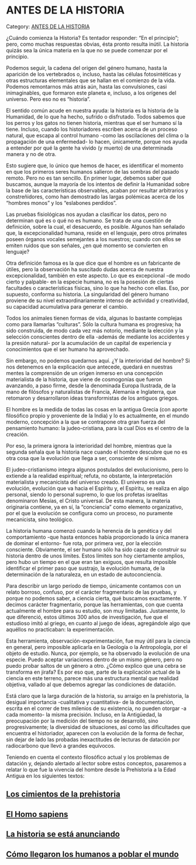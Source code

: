 # ANTES DE LA HISTORIA

Category: [ANTES DE LA HISTORIA](http://descubrircorrientes.com.ar/2012/index.php/2938-historia-desde-el-origen-hasta-1814/antes-de-la-historia)

¿Cuándo comienza la Historia? Es tentador responder: “En el principio”; pero, como muchas respuestas obvias, ésta pronto resulta inútil. La historia quizás sea la única materia en la que no se puede comenzar por el principio.

Podemos seguir, la cadena del origen del género humano, hasta la aparición de los vertebrados o, incluso, hasta las células fotosintéticas y otras estructuras elementales que se hallan en el comienzo de la vida. Podemos remontarnos más atrás aún, hasta las convulsiones, casi inimaginables, que formaron este planeta e, incluso, a los orígenes del universo. Pero eso no es “historia”.

El sentido común acude en nuestra ayuda: la historia es la historia de la Humanidad, de lo que ha hecho, sufrido o disfrutado. Todos sabemos que los perros y los gatos no tienen historia, mientras que el ser humano sí la tiene. Incluso, cuando los historiadores escriben acerca de un proceso natural, que escapa al control humano -como las oscilaciones del clima o la propagación de una enfermedad- lo hacen, únicamente, porque nos ayuda a entender por qué la gente ha vivido (y muerto) de una determinada manera y no de otra.

Esto sugiere que, lo único que hemos de hacer, es identificar el momento en que los primeros seres humanos salieron de las sombras del pasado remoto. Pero no es tan sencillo. En primer lugar, debemos saber qué buscamos, aunque la mayoría de los intentos de definir la Humanidad sobre la base de las características observables, acaban por resultar arbitrarios y constreñidores, como han demostrado las largas polémicas acerca de los “hombres monos” y los “eslabones perdidos”.

Las pruebas fisiológicas nos ayudan a clasificar los datos, pero no determinan qué es o qué no es humano. Se trata de una cuestión de definición, sobre la cual, el desacuerdo, es posible. Algunos han señalado que, la excepcionalidad humana, reside en el lenguaje, pero otros primates poseen órganos vocales semejantes a los nuestros; cuando con ellos se emiten ruidos que son señales, ¿en qué momento se convierten en lenguaje?

Otra definición famosa es la que dice que el hombre es un fabricante de útiles, pero la observación ha suscitado dudas acerca de nuestra excepcionalidad, también en este aspecto. Lo que es excepcional -de modo cierto y palpable- en la especie humana, no es la posesión de ciertas facultades o características físicas, sino lo que ha hecho con ellas. Eso, por supuesto, conforma su historia. La singularidad del género humano proviene de su nivel extraordinariamente intenso de actividad y creatividad, su capacidad acumulativa para generar el cambio.

Todos los animales tienen formas de vida, algunas lo bastante complejas como para llamarlas “culturas”. Sólo la cultura humana es progresiva; ha sido construida, de modo cada vez más notorio, mediante la elección y la selección conscientes dentro de ella -además de mediante los accidentes y la presión natural- por la acumulación de un capital de experiencia y conocimientos que el ser humano ha aprovechado.

Sin embargo, no podemos quedarnos aquí. ¿Y la interioridad del hombre? Si nos detenemos en la explicación que antecede, quedará en nuestras mentes la comprensión de un origen inmerso en una concepción materialista de la historia, que viene de cosmogonías que fueron avanzando, a paso firme, desde la denominada Europa Ilustrada, de la mano de filósofos y naturalistas de Francia, Alemania e Inglaterra, que retomaron y desarrollaron ideas transformistas de los antiguos griegos.

El hombre es la medida de todas las cosas en la antigua Grecia (con aporte filosófico propio y proveniente de la India) y lo es actualmente, en el mundo moderno, concepción a la que se contrapone otra gran fuerza del pensamiento humano: la judeo-cristiana, para la cual Dios es el centro de la creación.

Por eso, la primera ignora la interioridad del hombre, mientras que la segunda señala que la historia nace cuando el hombre descubre que no es otra cosa que la evolución que llega a ser, consciente de sí misma.

El judeo-cristianismo integra algunos postulados del evolucionismo, pero lo extiende a la realidad espiritual; refuta, no obstante, la interpretación materialista y mecanicista del universo creado. El universo es una evolución, evolución que va hacia el Espíritu y, el Espíritu, se realiza en algo personal, siendo lo personal supremo, lo que los profetas israelitas denominaron Mesías, el Cristo universal. De esta manera, la materia originaria contiene, ya en sí, la “conciencia” como elemento organizativo, por el que la evolución se configura como un proceso, no puramente mecanicista, sino teológico.

La historia humana comenzó cuando la herencia de la genética y del comportamiento -que hasta entonces había proporcionado la única manera de dominar el entorno- fue rota, por primera vez, por la elección consciente. Obviamente, el ser humano sólo ha sido capaz de construir su historia dentro de unos límites. Estos límites son hoy ciertamente amplios, pero hubo un tiempo en el que eran tan exiguos, que resulta imposible identificar el primer paso que sustrajo, la evolución humana, de la determinación de la naturaleza, en un estado de autoconciencia.

Para describir un largo período de tiempo, únicamente contamos con un relato borroso, confuso, por el carácter fragmentario de las pruebas, y porque no podemos saber, a ciencia cierta, qué buscamos exactamente. Y decimos carácter fragmentario, porque las herramientas, con que cuenta actualmente el hombre para su estudio, son muy limitadas. Justamente, lo que diferenció, estos últimos 300 años de investigación, fue que el estudioso imitó al griego, en cuanto al juego de ideas, agregándole algo que aquéllos no practicaban: la experimentación.

Esta herramienta, observación-experimentación, fue muy útil para la ciencia en general, pero imposible aplicarla en la Geología o la Antropología, por el objeto de estudio. Nunca, por ejemplo, se ha observado la evolución de una especie. Puedo aceptar variaciones dentro de un mismo género, pero no puedo probar saltos de un género a otro. ¿Cómo explico que una cebra se transforma en jirafa? Es por eso que, parte de la explicación actual de la ciencia en este terreno, parece más una estructura mental que realidad objetiva, vallado al que debemos agregar las condiciones de datación.

Está claro que la larga duración de la historia, su arraigo en la prehistoria, la desigual importancia -cualitativa y cuantitativa- de la documentación, escrita en el correr de tres milenios de su existencia, no pueden otorgar -a cada momento- la misma precisión. Incluso, en la Antigüedad, la preocupación por la medición del tiempo no se desarrolló, sino progresivamente; la diversidad de situaciones, así como las dificultades que encuentra el historiador, aparecen con la evolución de la forma de fechar, sin dejar de lado las probadas inexactitudes de lecturas de datación por radiocarbono que llevó a grandes equívocos.

Teniendo en cuenta el contexto filosófico actual y los problemas de datación y, dejando alertado al lector sobre estos conceptos, pasaremos a relatar lo que fue la vivencia del hombre desde la Prehistoria a la Edad Antigua en los siguientes textos:

## [Los cimientos de la prehistoria](01-Los-cimientos-de-la-prehistoria.md)

## [El Homo sapiens](02-El-Homo-sapiens.md)

## [La historia se está anunciando](03-La-historia-se-está-anunciando.md)

## [Cómo llegaron los humanos a poblar el mundo](04-Cómo-llegaron-los-humanos-a-poblar-el-mundo.md)